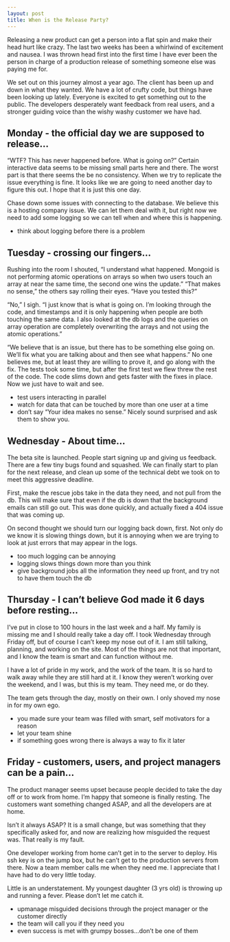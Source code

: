 ```yaml
--- 
layout: post
title: When is the Release Party?
---
```

<p>
Releasing a new product can get a person into a flat spin and make their head hurt like crazy. The last two weeks has been a whirlwind of excitement and nausea. I was thrown head first into the first time I have ever been the person in charge of a production release of something someone else was paying me for.
</p>
<p>
We set out on this journey almost a year ago. The client has been up and down in what they wanted. We have a lot of crufty code, but things have been looking up lately. Everyone is excited to get something out to the public. The developers desperately want feedback from real users, and a stronger guiding voice than the wishy washy customer we have had.
</p>
<p>
<h2>Monday - the official day we are supposed to release…</h2>
“WTF? This has never happened before. What is going on?” Certain interactive data seems to be missing small parts here and there. The worst part is that there seems the be no consistency. When we try to replicate the issue everything is fine. It looks like we are going to need another day to figure this out. I hope that it is just this one day.
</p>
<p>
Chase down some issues with connecting to the database. We believe this is a hosting company issue. We can let them deal with it, but right now we need to add some logging so we can tell when and where this is happening.
</p>
<p>
<ul>
<li>think about logging before there is a problem</li>
</ul>
</p>
<p>
<h2>Tuesday - crossing our fingers…</h2>
Rushing into the room I shouted, “I understand what happened. Mongoid is not performing atomic operations on arrays so when two users touch an array at near the same time, the second one wins the update.” “That makes no sense,” the others say rolling their eyes. “Have you tested this?”
</p>
<p>
“No,” I sigh. “I just know that is what is going on. I’m looking through the code, and timestamps and it is only happening when people are both touching the same data. I also looked at the db logs and the queries on array operation are completely overwriting the arrays and not using the atomic operations.”
</p>
<p>
“We believe that is an issue, but there has to be something else going on. We’ll fix what you are talking about and then see what happens.” No one believes me, but at least they are willing to prove it, and go along with the fix. The tests took some time, but after the first test we flew threw the rest of the code. The code slims down and gets faster with the fixes in place. Now we just have to wait and see.
</p>
<p>
<ul>
<li>test users interacting in parallel</li>
<li>watch for data that can be touched by more than one user at a time</li>
<li>don’t say “Your idea makes no sense.” Nicely sound surprised and ask them to show you.</li>
</ul>
</p>
<p>
<h2>Wednesday - About time…</h2>
The beta site is launched. People start signing up and giving us feedback. There are a few tiny bugs found and squashed. We can finally start to plan for the next release, and clean up some of the technical debt we took on to meet this aggressive deadline.
</p>
<p>
First, make the rescue jobs take in the data they need, and not pull from the db. This will make sure that even if the db is down that the background emails can still go out. This was done quickly, and actually fixed a 404 issue that was coming up.
</p>
<p>
On second thought we should turn our logging back down, first. Not only do we know it is slowing things down, but it is annoying when we are trying to look at just errors that may appear in the logs.
</p>
<p>
<ul>
<li>too much logging can be annoying</li>
<li>logging slows things down more than you think</li>
<li>give background jobs all the information they need up front, and try not to have them touch the db</li>
</ul>
</p>
<p>
<h2>Thursday - I can’t believe God made it 6 days before resting…</h2>
I’ve put in close to 100 hours in the last week and a half. My family is missing me and I should really take a day off. I took Wednesday through Friday off, but of course I can’t keep my nose out of it. I am still talking, planning, and working on the site. Most of the things are not that important, and I know the team is smart and can function without me.
</p>
<p>
I have a lot of pride in my work, and the work of the team. It is so hard to walk away while they are still hard at it. I know they weren’t working over the weekend, and I was, but this is my team. They need me, or do they.
</p>
<p>
The team gets through the day, mostly on their own. I only shoved my nose in for my own ego.
</p>
<p>
<ul>
<li>you made sure your team was filled with smart, self motivators for a reason</li>
<li>let your team shine</li>
<li>if something goes wrong there is always a way to fix it later</li>
</ul>
</p>
<p>
<h2>Friday - customers, users, and project managers can be a pain…</h2>
The product manager seems upset because people decided to take the day off or to work from home. I’m happy that someone is finally resting. The customers want something changed ASAP, and all the developers are at home.
</p>
<p>
Isn’t it always ASAP? It is a small change, but was something that they specifically asked for, and now are realizing how misguided the request was. That really is my fault.
</p>
<p>
One developer working from home can’t get in to the server to deploy. His ssh key is on the jump box, but he can’t get to the production servers from there. Now a team member calls me when they need me. I appreciate that I have had to do very little today.
</p>
<p>
Little is an understatement. My youngest daughter (3 yrs old) is throwing up and running a fever. Please don’t let me catch it.
</p>
<p>
<ul>
<li>upmanage misguided decisions through the project manager or the customer directly</li>
<li>the team will call you if they need you</li>
<li>even success is met with grumpy bosses…don’t be one of them</li>
</ul>
</p>
<p>
